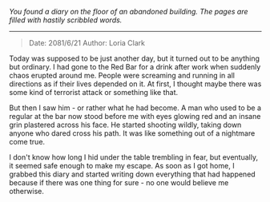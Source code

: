 
*You found a diary on the floor of an abandoned building. The pages are filled with hastily scribbled words.*

---
> Date: 2081/6/21
> Author: Loria Clark

Today was supposed to be just another day, but it turned out to be anything but ordinary. I had gone to the Red Bar for a drink after work when suddenly chaos erupted around me. People were screaming and running in all directions as if their lives depended on it. At first, I thought maybe there was some kind of terrorist attack or something like that.

But then I saw him - or rather what he had become. A man who used to be a regular at the bar now stood before me with eyes glowing red and an insane grin plastered across his face. He started shooting wildly, taking down anyone who dared cross his path. It was like something out of a nightmare come true.

I don't know how long I hid under the table trembling in fear, but eventually, it seemed safe enough to make my escape. As soon as I got home, I grabbed this diary and started writing down everything that had happened because if there was one thing for sure - no one would believe me otherwise.